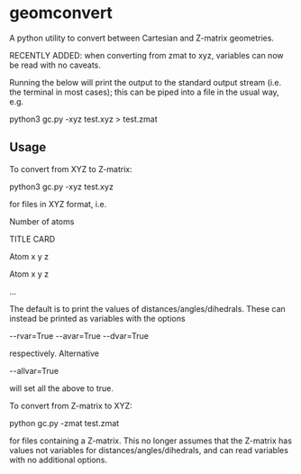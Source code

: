 # geomconvert
A python utility to convert between Cartesian and Z-matrix geometries. 

RECENTLY ADDED: when converting from zmat to xyz, variables can now be read with no caveats.

Running the below will print the output to the standard output stream (i.e. the terminal in most cases); this can be piped into a file in the usual way, e.g.

python3 gc.py -xyz test.xyz > test.zmat

## Usage

To convert from XYZ to Z-matrix:

python3 gc.py -xyz test.xyz 

for files in XYZ format, i.e.

Number of atoms

TITLE CARD

Atom x y z

Atom x y z

...

The default is to print the values of distances/angles/dihedrals. These can instead be printed as variables with the options

--rvar=True
--avar=True
--dvar=True

respectively. Alternative

--allvar=True

will set all the above to true.

To convert from Z-matrix to XYZ:

python gc.py -zmat test.zmat

for files containing a Z-matrix. This no longer assumes that the Z-matrix has values not variables for distances/angles/dihedrals, and can read variables with no additional options. 


